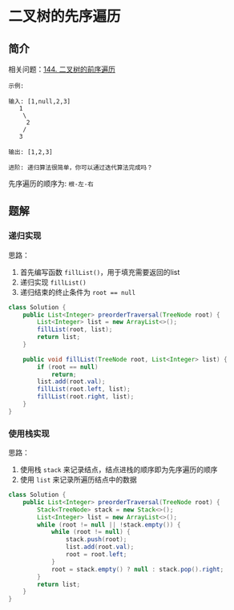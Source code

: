 # 二叉树的先序遍历

## 简介

相关问题：[144. 二叉树的前序遍历](https://leetcode-cn.com/problems/binary-tree-preorder-traversal/)

```给定一个二叉树，返回它的 前序 遍历。
示例:

输入: [1,null,2,3] 
   1
    \
     2
    /
   3 

输出: [1,2,3]

进阶: 递归算法很简单，你可以通过迭代算法完成吗？
```



先序遍历的顺序为: `根-左-右`



## 题解

### 递归实现

思路：

 1. 首先编写函数 `fillList()`，用于填充需要返回的list
 2. 递归实现 `fillList()`
 3. 递归结束的终止条件为 `root == null`

```java
class Solution {
    public List<Integer> preorderTraversal(TreeNode root) {
        List<Integer> list = new ArrayList<>();
        fillList(root, list);
        return list;
    }
    
    public void fillList(TreeNode root, List<Integer> list) {
        if (root == null)
            return;
        list.add(root.val);
        fillList(root.left, list);
        fillList(root.right, list);
    }
}
```



### 使用栈实现

思路：

 1. 使用栈 `stack` 来记录结点，结点进栈的顺序即为先序遍历的顺序
 2. 使用 `list` 来记录所遍历结点中的数据

```java
class Solution {
    public List<Integer> preorderTraversal(TreeNode root) {
        Stack<TreeNode> stack = new Stack<>();
        List<Integer> list = new ArrayList<>();
        while (root != null || !stack.empty()) {
            while (root != null) {
                stack.push(root);
                list.add(root.val);
                root = root.left;
            }
            root = stack.empty() ? null : stack.pop().right;
        }
        return list;
    }
}
```

